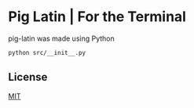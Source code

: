 # Pig Latin | For the Terminal

pig-latin was made using Python

```bash
python src/__init__.py
```

## License
[MIT](https://choosealicense.com/linceses/mit/)
